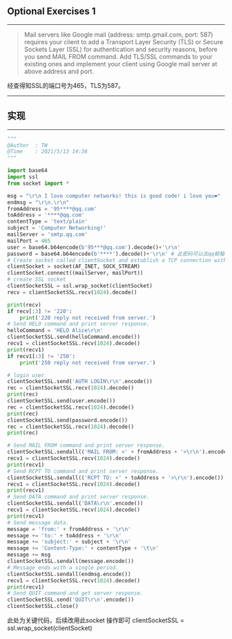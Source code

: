 ﻿## Optional Exercises 1
---

> Mail servers like Google mail (address: smtp.gmail.com, port: 587) requires your client to add a 
Transport Layer Security (TLS) or Secure Sockets Layer (SSL) for authentication and security 
reasons, before you send MAIL FROM command. Add TLS/SSL commands to your existing ones 
and implement your client using Google mail server at above address and port.


经查得知SSL的端口号为465，TLS为587。

---


## 实现
---


```python
"""
@Author  : TW
@Time    : 2021/5/13 14:36
"""

import base64
import ssl
from socket import *

msg = "\r\n I love computer networks! this is good code! i love you❤"
endmsg = "\r\n.\r\n"
fromAddress = '95****@qq.com'
toAddress = '****@qq.com'
contentType = 'text/plain'
subject = 'Computer Networking!'
mailServer = 'smtp.qq.com'
mailPort = 465
user = base64.b64encode(b'95***@qq.com').decode()+'\r\n'
password = base64.b64encode(b'****').decode()+'\r\n' # 此密码可以去qq邮箱申请
# Create socket called clientSocket and establish a TCP connection with mail server
clientSocket = socket(AF_INET, SOCK_STREAM)
clientSocket.connect((mailServer, mailPort))
# create SSL socket
clientSocketSSL = ssl.wrap_socket(clientSocket)
recv = clientSocketSSL.recv(1024).decode()

print(recv)
if recv[:3] != '220':
    print('220 reply not received from server.')
# Send HELO command and print server response.
helloCommand = 'HELO Alice\r\n'
clientSocketSSL.send(helloCommand.encode())
recv1 = clientSocketSSL.recv(1024).decode()
print(recv1)
if recv1[:3] != '250':
    print('250 reply not received from server.')

# login user
clientSocketSSL.send('AUTH LOGIN\r\n'.encode())
rec = clientSocketSSL.recv(1024).decode()
print(rec)
clientSocketSSL.send(user.encode())
rec = clientSocketSSL.recv(1024).decode()
print(rec)
clientSocketSSL.send(password.encode())
rec = clientSocketSSL.recv(1024).decode()
print(rec)

# Send MAIL FROM command and print server response.
clientSocketSSL.sendall(('MAIL FROM: <' + fromAddress + '>\r\n').encode())
recv1 = clientSocketSSL.recv(1024).decode()
print(recv1)
# Send RCPT TO command and print server response.
clientSocketSSL.sendall(('RCPT TO: <' + toAddress + '>\r\n').encode())
recv1 = clientSocketSSL.recv(1024).decode()
print(recv1)
# Send DATA command and print server response.
clientSocketSSL.sendall('DATA\r\n'.encode())
recv1 = clientSocketSSL.recv(1024).decode()
print(recv1)
# Send message data.
message = 'from:' + fromAddress + '\r\n'
message += 'to:' + toAddress + '\r\n'
message += 'subject:' + subject + '\r\n'
message += 'Content-Type:' + contentType + '\t\n'
message += msg
clientSocketSSL.sendall(message.encode())
# Message ends with a single period.
clientSocketSSL.sendall(endmsg.encode())
recv1 = clientSocketSSL.recv(1024).decode()
print(recv1)
# Send QUIT command and get server response.
clientSocketSSL.send('QUIT\r\n'.encode())
clientSocketSSL.close()

```

此处为关键代码，后续改用此socket
操作即可
clientSocketSSL = ssl.wrap_socket(clientSocket)

